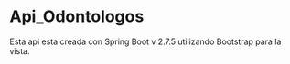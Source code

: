 # Api_Odontologos

Esta api esta creada con Spring Boot v 2.7.5 utilizando Bootstrap para la vista.

